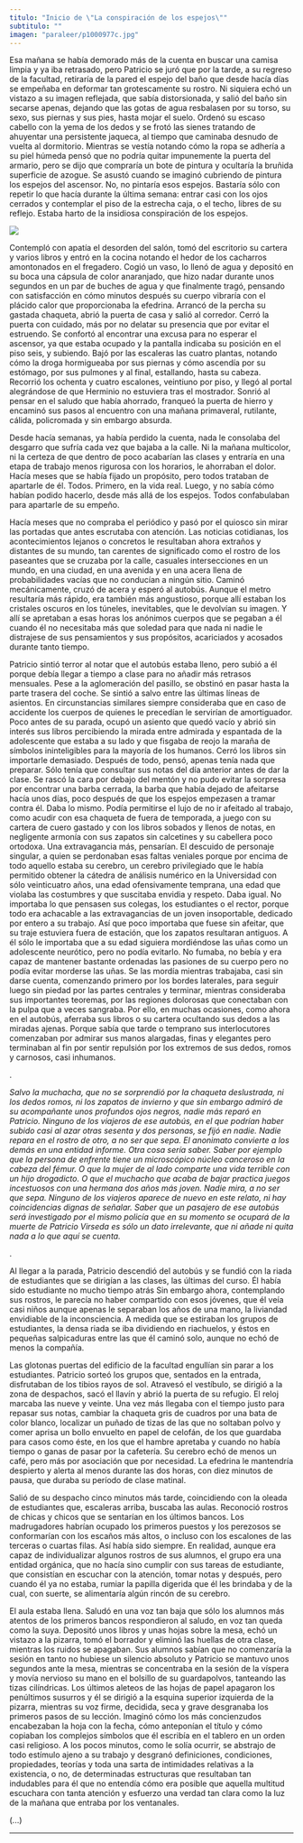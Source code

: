 ```yaml
---
titulo: "Inicio de \"La conspiración de los espejos\""
subtitulo: ""
imagen: "paraleer/p1000977c.jpg"
---
```

Esa mañana se había demorado más de la cuenta en buscar una camisa limpia y
ya iba retrasado, pero Patricio se juró que por la tarde, a su regreso de la
facultad, retiraría de la pared el espejo del baño que desde hacía días se
empeñaba en deformar tan grotescamente su rostro. Ni siquiera echó un vistazo
a su imagen reflejada, que sabía distorsionada, y salió del baño sin secarse
apenas, dejando que las gotas de agua resbalasen por su torso, su sexo, sus
piernas y sus pies, hasta mojar el suelo. Ordenó su escaso cabello con la
yema de los dedos y se frotó las sienes tratando de ahuyentar una persistente
jaqueca, al tiempo que caminaba desnudo de vuelta al dormitorio. Mientras se
vestía notando cómo la ropa se adhería a su piel húmeda pensó que no podría
quitar impunemente la puerta del armario, pero se dijo que compraría un bote
de pintura y ocultaría la bruñida superficie de azogue. Se asustó cuando se
imaginó cubriendo de pintura los espejos del ascensor. No, no pintaría esos
espejos. Bastaría sólo con repetir lo que hacía durante la última semana:
entrar casi con los ojos cerrados y contemplar el piso de la estrecha caja, o
el techo, libres de su reflejo. Estaba harto de la insidiosa conspiración de
los espejos.

![](/imagenes/paraleer/p1000977d.jpg)

Contempló con apatía el desorden del salón, tomó del escritorio su cartera y
varios libros y entró en la cocina notando el hedor de los cacharros
amontonados en el fregadero. Cogió un vaso, lo llenó de agua y depositó en su
boca una cápsula de color anaranjado, que hizo nadar durante unos segundos en
un par de buches de agua y que finalmente tragó, pensando con satisfacción en
cómo minutos después su cuerpo vibraría con el plácido calor que
proporcionaba la efedrina. Arrancó de la percha su gastada chaqueta, abrió la
puerta de casa y salió al corredor. Cerró la puerta con cuidado, más por no
delatar su presencia que por evitar el estruendo. Se confortó al encontrar
una excusa para no esperar el ascensor, ya que estaba ocupado y la pantalla
indicaba su posición en el piso seis, y subiendo. Bajó por las escaleras las
cuatro plantas, notando cómo la droga hormigueaba por sus piernas y cómo
ascendía por su estómago, por sus pulmones y al final, estallando, hasta su
cabeza. Recorrió los ochenta y cuatro escalones, veintiuno por piso, y llegó
al portal alegrándose de que Herminio no estuviera tras el mostrador. Sonrió
al pensar en el saludo que había ahorrado, franqueó la puerta de hierro y
encaminó sus pasos al encuentro con una mañana primaveral, rutilante, cálida,
policromada y sin embargo absurda.

Desde hacía semanas, ya había perdido la cuenta, nada le consolaba del
desgarro que sufría cada vez que bajaba a la calle. Ni la mañana multicolor,
ni la certeza de que dentro de poco acabarían las clases y entraría en una
etapa de trabajo menos rigurosa con los horarios, le ahorraban el dolor.
Hacía meses que se había fijado un propósito, pero todos trataban de
apartarle de él. Todos. Primero, en la vida real. Luego, y no sabía cómo
habían podido hacerlo, desde más allá de los espejos. Todos confabulaban para
apartarle de su empeño.

Hacía meses que no compraba el periódico y pasó por el quiosco sin mirar las
portadas que antes escrutaba con atención. Las noticias cotidianas, los
acontecimientos lejanos o concretos le resultaban ahora extraños y distantes
de su mundo, tan carentes de significado como el rostro de los paseantes que
se cruzaba por la calle, casuales intersecciones en un mundo, en una ciudad,
en una avenida y en una acera llena de probabilidades vacías que no conducían
a ningún sitio. Caminó mecánicamente, cruzó de acera y esperó al autobús.
Aunque el metro resultaría más rápido, era también más angustioso, porque
allí estaban los cristales oscuros en los túneles, inevitables, que le
devolvían su imagen. Y allí se apretaban a esas horas los anónimos cuerpos
que se pegaban a él cuando él no necesitaba más que soledad para que nada ni
nadie le distrajese de sus pensamientos y sus propósitos, acariciados y
acosados durante tanto tiempo.

Patricio sintió terror al notar que el autobús estaba lleno, pero subió a él
porque debía llegar a tiempo a clase para no añadir más retrasos mensuales.
Pese a la aglomeración del pasillo, se obstinó en pasar hasta la parte
trasera del coche. Se sintió a salvo entre las últimas líneas de asientos. En
circunstancias similares siempre consideraba que en caso de accidente los
cuerpos de quienes le precedían le servirían de amortiguador. Poco antes de
su parada, ocupó un asiento que quedó vacío y abrió sin interés sus libros
percibiendo la mirada entre admirada y espantada de la adolescente que estaba
a su lado y que fisgaba de reojo la maraña de símbolos ininteligibles para la
mayoría de los humanos. Cerró los libros sin importarle demasiado. Después de
todo, pensó, apenas tenía nada que preparar. Sólo tenía que consultar sus
notas del día anterior antes de dar la clase. Se rascó la cara por debajo del
mentón y no pudo evitar la sorpresa por encontrar una barba cerrada, la barba
que había dejado de afeitarse hacía unos días, poco después de que los
espejos empezasen a tramar contra él. Daba lo mismo. Podía permitirse el lujo
de no ir afeitado al trabajo, como acudir con esa chaqueta de fuera de
temporada, a juego con su cartera de cuero gastado y con los libros sobados y
llenos de notas, en negligente armonía con sus zapatos sin calcetines y su
cabellera poco ortodoxa. Una extravagancia más, pensarían. El descuido de
personaje singular, a quien se perdonaban esas faltas veniales porque por
encima de todo aquello estaba su cerebro, un cerebro privilegiado que le
había permitido obtener la cátedra de análisis numérico en la Universidad con
sólo veinticuatro años, una edad ofensivamente temprana, una edad que violaba
las costumbres y que suscitaba envidia y respeto. Daba igual. No importaba lo
que pensasen sus colegas, los estudiantes o el rector, porque todo era
achacable a las extravagancias de un joven insoportable, dedicado por entero
a su trabajo. Así que poco importaba que fuese sin afeitar, que su traje
estuviera fuera de estación, que los zapatos resultaran antiguos. A él sólo
le importaba que a su edad siguiera mordiéndose las uñas como un adolescente
neurótico, pero no podía evitarlo. No fumaba, no bebía y era capaz de
mantener bastante ordenadas las pasiones de su cuerpo pero no podía evitar
morderse las uñas. Se las mordía mientras trabajaba, casi sin darse cuenta,
comenzando primero por los bordes laterales, para seguir luego sin piedad por
las partes centrales y terminar, mientras consideraba sus importantes
teoremas, por las regiones dolorosas que conectaban con la pulpa que a veces
sangraba. Por ello, en muchas ocasiones, como ahora en el autobús, aferraba
sus libros o su cartera ocultando sus dedos a las miradas ajenas. Porque
sabía que tarde o temprano sus interlocutores comenzaban por admirar sus
manos alargadas, finas y elegantes pero terminaban al fin por sentir
repulsión por los extremos de sus dedos, romos y carnosos, casi inhumanos.

.

_Salvo la muchacha, que no se sorprendió por la chaqueta deslustrada, ni los
dedos romos, ni los zapatos de invierno y que sin embargo admiró de su
acompañante unos profundos ojos negros, nadie más reparó en Patricio. Ninguno
de los viajeros de ese autobús, en el que podrían haber subido casi al azar
otras sesenta y dos personas, se fijó en nadie. Nadie repara en el rostro de
otro, a no ser que sepa. El anonimato convierte a los demás en una entidad
informe. Otra cosa sería saber. Saber por ejemplo que la persona de enfrente
tiene un microscópico núcleo canceroso en la cabeza del fémur. O que la mujer
de al lado comparte una vida terrible con un hijo drogadicto. O que el
muchacho que acaba de bajar practica juegos incestuosos con una hermana dos
años más joven. Nadie mira, a no ser que sepa. Ninguno de los viajeros
aparece de nuevo en este relato, ni hay coincidencias dignas de señalar.
Saber que un pasajero de ese autobús será investigado por el mismo policía
que en su momento se ocupará de la muerte de Patricio Virseda es sólo un dato
irrelevante, que ni añade ni quita nada a lo que aquí se cuenta._

.

Al llegar a la parada, Patricio descendió del autobús y se fundió con la
riada de estudiantes que se dirigían a las clases, las últimas del curso. Él
había sido estudiante no mucho tiempo atrás Sin embargo ahora, contemplando
sus rostros, le parecía no haber compartido con esos jóvenes, que él veía
casi niños aunque apenas le separaban los años de una mano, la liviandad
envidiable de la inconsciencia. A medida que se estiraban los grupos de
estudiantes, la densa riada se iba dividiendo en riachuelos, y éstos en
pequeñas salpicaduras entre las que él caminó solo, aunque no echó de menos
la compañía.

Las glotonas puertas del edificio de la facultad engullían sin parar a los
estudiantes. Patricio sorteó los grupos que, sentados en la entrada,
disfrutaban de los tibios rayos de sol. Atravesó el vestíbulo, se dirigió a
la zona de despachos, sacó el llavín y abrió la puerta de su refugio. El
reloj marcaba las nueve y veinte. Una vez más llegaba con el tiempo justo
para repasar sus notas, cambiar la chaqueta gris de cuadros por una bata de
color blanco, localizar un puñado de tizas de las que no soltaban polvo y
comer aprisa un bollo envuelto en papel de celofán, de los que guardaba para
casos como éste, en los que el hambre apretaba y cuando no había tiempo o
ganas de pasar por la cafetería. Su cerebro echó de menos un café, pero más
por asociación que por necesidad. La efedrina le mantendría despierto y
alerta al menos durante las dos horas, con diez minutos de pausa, que duraba
su período de clase matinal.

Salió de su despacho cinco minutos más tarde, coincidiendo con la oleada de
estudiantes que, escaleras arriba, buscaba las aulas. Reconoció rostros de
chicas y chicos que se sentarían en los últimos bancos. Los madrugadores
habrían ocupado los primeros puestos y los perezosos se conformarían con los
escaños más altos, o incluso con los escalones de las terceras o cuartas
filas. Así había sido siempre. En realidad, aunque era capaz de
individualizar algunos rostros de sus alumnos, el grupo era una entidad
orgánica, que no hacía sino cumplir con sus tareas de estudiante, que
consistían en escuchar con la atención, tomar notas y después, pero cuando él
ya no estaba, rumiar la papilla digerida que él les brindaba y de la cual,
con suerte, se alimentaría algún rincón de su cerebro.

El aula estaba llena. Saludó en una voz tan baja que sólo los alumnos más
atentos de los primeros bancos respondieron al saludo, en voz tan queda como
la suya. Depositó unos libros y unas hojas sobre la mesa, echó un vistazo a
la pizarra, tomó el borrador y eliminó las huellas de otra clase, mientras
los ruidos se apagaban. Sus alumnos sabían que no comenzaría la sesión en
tanto no hubiese un silencio absoluto y Patricio se mantuvo unos segundos
ante la mesa, mientras se concentraba en la sesión de la víspera y movía
nervioso su mano en el bolsillo de su guardapolvos, tanteando las tizas
cilíndricas. Los últimos aleteos de las hojas de papel apagaron los
penúltimos susurros y él se dirigió a la esquina superior izquierda de la
pizarra, mientras su voz firme, decidida, seca y grave desgranaba los
primeros pasos de su lección. Imaginó cómo los más concienzudos encabezaban
la hoja con la fecha, cómo anteponían el título y cómo copiaban los complejos
símbolos que él escribía en el tablero en un orden casi religioso. A los
pocos minutos, como le solía ocurrir, se abstrajo de todo estímulo ajeno a su
trabajo y desgranó definiciones, condiciones, propiedades, teorías y toda una
sarta de intimidades relativas a la existencia, o no, de determinadas
estructuras que resultaban tan indudables para él que no entendía cómo era
posible que aquella multitud escuchara con tanta atención y esfuerzo una
verdad tan clara como la luz de la mañana que entraba por los ventanales.

(...)

* * *
